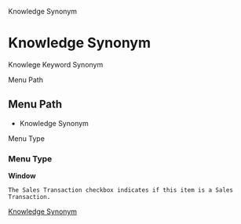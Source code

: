
Knowledge Synonym
# Knowledge Synonym


Knowlege Keyword Synonym

Menu Path
## Menu Path



- Knowledge Synonym

Menu Type
### Menu Type

**Window**

```
The Sales Transaction checkbox indicates if this item is a Sales Transaction.
```

[Knowledge Synonym](../../window-knowledge-synonym.md)